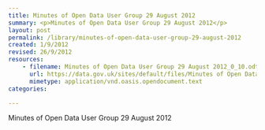 ```yaml
---
title: Minutes of Open Data User Group 29 August 2012
summary: <p>Minutes of Open Data User Group 29 August 2012</p>
layout: post
permalink: /library/minutes-of-open-data-user-group-29-august-2012
created: 1/9/2012
revised: 26/9/2012
resources:
    - filename: Minutes of Open Data User Group 29 August 2012_0_10.odt
      url: https://data.gov.uk/sites/default/files/Minutes of Open Data User Group 29 August 2012_0_10.odt
      mimetype: application/vnd.oasis.opendocument.text
categories:

---
```


<p>Minutes of Open Data User Group 29 August 2012</p>
